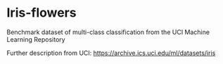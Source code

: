 # Iris-flowers
Benchmark dataset of multi-class classification from the UCI Machine Learning Repository

Further description from UCI: https://archive.ics.uci.edu/ml/datasets/iris
